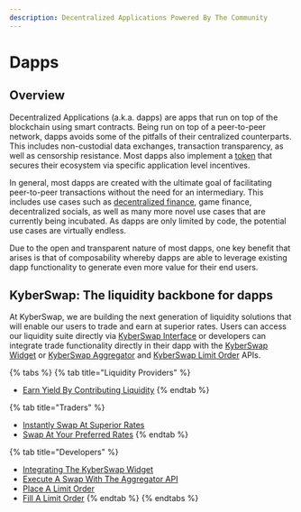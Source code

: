 ```yaml
---
description: Decentralized Applications Powered By The Community
---
```


# Dapps

## Overview

Decentralized Applications (a.k.a. dapps) are apps that run on top of the blockchain using smart contracts. Being run on top of a peer-to-peer network, dapps avoids some of the pitfalls of their centralized counterparts. This includes non-custodial data exchanges, transaction transparency, as well as censorship resistance. Most dapps also implement a [token](../decentralized-finance/tokens.md) that secures their ecosystem via specific application level incentives.

In general, most dapps are created with the ultimate goal of facilitating peer-to-peer transactions without the need for an intermediary. This includes use cases such as [decentralized finance](../decentralized-finance/), game finance, decentralized socials, as well as many more novel use cases that are currently being incubated. As dapps are only limited by code, the potential use cases are virtually endless.

Due to the open and transparent nature of most dapps, one key benefit that arises is that of composability whereby dapps are able to leverage existing dapp functionality to generate even more value for their end users.&#x20;

## KyberSwap: The liquidity backbone for dapps

At KyberSwap, we are building the next generation of liquidity solutions that will enable our users to trade and earn at superior rates. Users can access our liquidity suite directly via [KyberSwap Interface](../../../kyberswap-solutions/kyberswap-interface/) or developers can integrate trade functionality directly in their dapp with the [KyberSwap Widget](../../../kyberswap-solutions/kyberswap-widget/) or [KyberSwap Aggregator](../../../kyberswap-solutions/kyberswap-aggregator/) and [KyberSwap Limit Order](../../../kyberswap-solutions/limit-order/) APIs.

{% tabs %}
{% tab title="Liquidity Providers" %}
* [Earn Yield By Contributing Liquidity](../../../kyberswap-solutions/kyberswap-interface/user-guides/earn-yield-by-contributing-liquidity.md)
{% endtab %}

{% tab title="Traders" %}
* [Instantly Swap At Superior Rates](broken-reference)
* [Swap At Your Preferred Rates](../../../kyberswap-solutions/kyberswap-interface/user-guides/trade-at-your-preferred-rates.md)
{% endtab %}

{% tab title="Developers" %}
* [Integrating The KyberSwap Widget](../../../kyberswap-solutions/kyberswap-widget/developer-guides/integrating-the-kyberswap-widget.md)
* [Execute A Swap With The Aggregator API](../../../kyberswap-solutions/kyberswap-aggregator/developer-guides/execute-a-swap-with-the-aggregator-api.md)
* [Place A Limit Order](broken-reference)
* [Fill A Limit Order](broken-reference)
{% endtab %}
{% endtabs %}
